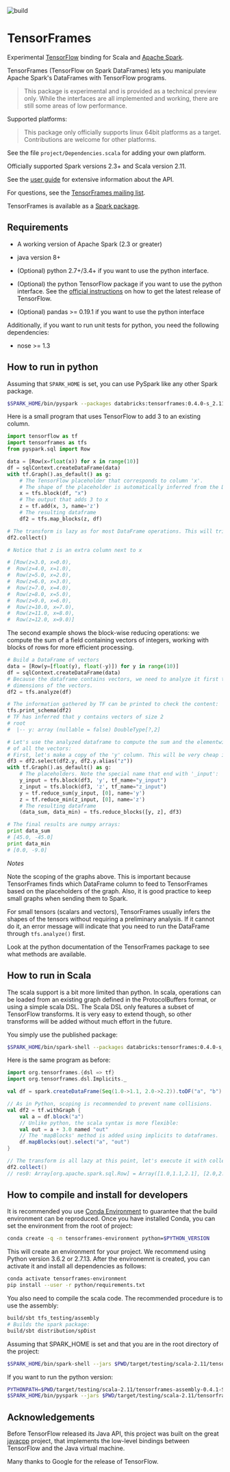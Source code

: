 ![build](https://travis-ci.org/databricks/tensorframes.svg)

# TensorFrames

Experimental [TensorFlow](https://www.tensorflow.org/) binding for Scala and 
[Apache Spark](http://spark.apache.org/).

TensorFrames (TensorFlow on Spark DataFrames) lets you manipulate Apache Spark's DataFrames with 
TensorFlow programs.

> This package is experimental and is provided as a technical preview only. While the 
> interfaces are all implemented and working, there are still some areas of low performance.

Supported platforms:

> This package only officially supports linux 64bit platforms as a target.
> Contributions are welcome for other platforms.

See the file `project/Dependencies.scala` for adding your own platform.

Officially supported Spark versions 2.3+ and Scala version 2.11.

See the [user guide](https://github.com/databricks/tensorframes/wiki/TensorFrames-user-guide) for
 extensive information about the API.

For questions, see the [TensorFrames mailing list](https://groups.google.com/forum/#!forum/tensorframes).

TensorFrames is available as a
 [Spark package](http://spark-packages.org/package/databricks/tensorframes).

## Requirements

 - A working version of Apache Spark (2.3 or greater)

 - java version 8+
 
 - (Optional) python 2.7+/3.4+ if you want to use the python interface.
 
 - (Optional) the python TensorFlow package if you want to use the python interface. See the 
 [official instructions](https://www.tensorflow.org/install/)
  on how to get the latest release of TensorFlow.

 - (Optional) pandas >= 0.19.1 if you want to use the python interface

Additionally, if you want to run unit tests for python, you need the following dependencies:

 - nose >= 1.3 


## How to run in python

Assuming that `SPARK_HOME` is set, you can use PySpark like any other Spark package.

```bash
$SPARK_HOME/bin/pyspark --packages databricks:tensorframes:0.4.0-s_2.11
```

Here is a small program that uses TensorFlow to add 3 to an existing column.

```python
import tensorflow as tf
import tensorframes as tfs
from pyspark.sql import Row

data = [Row(x=float(x)) for x in range(10)]
df = sqlContext.createDataFrame(data)
with tf.Graph().as_default() as g:
    # The TensorFlow placeholder that corresponds to column 'x'.
    # The shape of the placeholder is automatically inferred from the DataFrame.
    x = tfs.block(df, "x")
    # The output that adds 3 to x
    z = tf.add(x, 3, name='z')
    # The resulting dataframe
    df2 = tfs.map_blocks(z, df)

# The transform is lazy as for most DataFrame operations. This will trigger it:
df2.collect()

# Notice that z is an extra column next to x

# [Row(z=3.0, x=0.0),
#  Row(z=4.0, x=1.0),
#  Row(z=5.0, x=2.0),
#  Row(z=6.0, x=3.0),
#  Row(z=7.0, x=4.0),
#  Row(z=8.0, x=5.0),
#  Row(z=9.0, x=6.0),
#  Row(z=10.0, x=7.0),
#  Row(z=11.0, x=8.0),
#  Row(z=12.0, x=9.0)]
```

The second example shows the block-wise reducing operations: we compute the sum of a field containing 
vectors of integers, working with blocks of rows for more efficient processing.

```python
# Build a DataFrame of vectors
data = [Row(y=[float(y), float(-y)]) for y in range(10)]
df = sqlContext.createDataFrame(data)
# Because the dataframe contains vectors, we need to analyze it first to find the
# dimensions of the vectors.
df2 = tfs.analyze(df)

# The information gathered by TF can be printed to check the content:
tfs.print_schema(df2)
# TF has inferred that y contains vectors of size 2
# root
#  |-- y: array (nullable = false) DoubleType[?,2]

# Let's use the analyzed dataframe to compute the sum and the elementwise minimum 
# of all the vectors:
# First, let's make a copy of the 'y' column. This will be very cheap in Spark 2.0+
df3 = df2.select(df2.y, df2.y.alias("z"))
with tf.Graph().as_default() as g:
    # The placeholders. Note the special name that end with '_input':
    y_input = tfs.block(df3, 'y', tf_name="y_input")
    z_input = tfs.block(df3, 'z', tf_name="z_input")
    y = tf.reduce_sum(y_input, [0], name='y')
    z = tf.reduce_min(z_input, [0], name='z')
    # The resulting dataframe
    (data_sum, data_min) = tfs.reduce_blocks([y, z], df3)

# The final results are numpy arrays:
print data_sum
# [45.0, -45.0]
print data_min
# [0.0, -9.0]
```

*Notes*

Note the scoping of the graphs above. This is important because TensorFrames finds which 
DataFrame column to feed to TensorFrames based on the placeholders of the graph. Also, it is 
 good practice to keep small graphs when sending them to Spark.
 
For small tensors (scalars and vectors), TensorFrames usually infers the shapes of the 
tensors without requiring a preliminary analysis. If it cannot do it, an error message will 
indicate that you need to run the DataFrame through `tfs.analyze()` first.

Look at the python documentation of the TensorFrames package to see what methods are available.


## How to run in Scala

The scala support is a bit more limited than python. In scala, operations can be loaded from 
 an existing graph defined in the ProtocolBuffers format, or using a simple scala DSL. The
 Scala DSL only features a subset of TensorFlow transforms. It is very easy to extend
 though, so other transforms will be added without much effort in the future.

You simply use the published package:

```bash
$SPARK_HOME/bin/spark-shell --packages databricks:tensorframes:0.4.0-s_2.11
```

Here is the same program as before:

```scala
import org.tensorframes.{dsl => tf}
import org.tensorframes.dsl.Implicits._

val df = spark.createDataFrame(Seq(1.0->1.1, 2.0->2.2)).toDF("a", "b")

// As in Python, scoping is recommended to prevent name collisions.
val df2 = tf.withGraph {
    val a = df.block("a")
    // Unlike python, the scala syntax is more flexible:
    val out = a + 3.0 named "out"
    // The 'mapBlocks' method is added using implicits to dataframes.
    df.mapBlocks(out).select("a", "out")
}

// The transform is all lazy at this point, let's execute it with collect:
df2.collect()
// res0: Array[org.apache.spark.sql.Row] = Array([1.0,1.1,2.1], [2.0,2.2,4.2])   
```

## How to compile and install for developers
It is recommended you use [Conda Environment](https://conda.io/docs/user-guide/tasks/manage-environments.html) to guarantee that the build environment
can be reproduced. Once you have installed Conda, you can set the environment from
the root of project:

```bash
conda create -q -n tensorframes-environment python=$PYTHON_VERSION
```

This will create an environment for your project. We recommend using Python version 3.6.2 or 2.7.13.
After the environemnt is created, you can activate it and install all dependencies as follows:

```bash
conda activate tensorframes-environment
pip install --user -r python/requirements.txt
```

You also need to compile the scala code. The recommended procedure is to use the assembly:

```bash
build/sbt tfs_testing/assembly
# Builds the spark package:
build/sbt distribution/spDist
```

Assuming that SPARK_HOME is set and that you are in the root directory of the project:

```bash
$SPARK_HOME/bin/spark-shell --jars $PWD/target/testing/scala-2.11/tensorframes-assembly-0.4.1-SNAPSHOT.jar
```

If you want to run the python version:
 
```bash
PYTHONPATH=$PWD/target/testing/scala-2.11/tensorframes-assembly-0.4.1-SNAPSHOT.jar \
$SPARK_HOME/bin/pyspark --jars $PWD/target/testing/scala-2.11/tensorframes-assembly-0.4.1-SNAPSHOT.jar
```

## Acknowledgements

Before TensorFlow released its Java API, this project was built on the great
[javacpp](https://github.com/bytedeco/javacpp) project, that implements the low-level bindings
between TensorFlow and the Java virtual machine.

Many thanks to Google for the release of TensorFlow.
